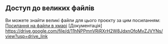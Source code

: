 ## Доступ до великих файлів

Ви можете знайти великі файли для цього проєкту за цим посиланням: [Посилання на файли в хмарі](https://drive.google.com/drive/u/0/folders/1wjgnQdAYM7jhGzkIuq2eT6MshP3AAx8Y)
[Документація] https://drive.google.com/file/d/11hNPPmnVRiRXrH2W8JdxnOfoMvZJVYNs/view?usp=drive_link
